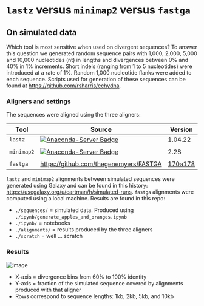 # `lastz` versus `minimap2` versus `fastga`

## On simulated data

Which tool is most sensitive when used on divergent sequences? To answer this question we generated random sequence pairs with 1,000, 2,000, 5,000 and 10,000 nucleotides (nt) in lengths and divergences between 0% and 40% in 1% increments. Short indels (ranging from 1 to 5 nucleotides) were introduced at a rate of 1%. Random 1,000 nucleotide flanks were added to each sequence. Scripts used for generation of these sequences can be found at https://github.com/rsharris/echydna. 

### Aligners and settings

The sequences were aligned using the three aligners:

| Tool | Source | Version | Params |
|-----|-------|------|------|
| `lastz` | [![Anaconda-Server Badge](https://anaconda.org/bioconda/lastz/badges/version.svg)](https://anaconda.org/bioconda/lastz) | 1.04.22 | defaults |
| `minimap2` | [![Anaconda-Server Badge](https://anaconda.org/bioconda/minimap2/badges/version.svg)](https://anaconda.org/bioconda/minimap2) | 2.28 | `-x asm20` |
| `fastga` | https://github.com/thegenemyers/FASTGA | [170a178](https://github.com/thegenemyers/FASTGA/tree/170a178d16720b57cf33125ba3c904090bde4121) | `-i.6` |

`lastz` and `minimap2` alignments between simulated sequences were generated using Galaxy and can be found in this history: https://usegalaxy.org/u/cartman/h/simulated-runs. `fastga` alignments were computed using a local machine. Results are found in this repo:

- `./sequences/` = simulated data. Produced using `./ipynb/generate_apples_and_oranges.ipynb`
- `./ipynb/` = notebooks
- `./alignments/` = results produced by the three aligners
- `./scratch` = well ... scratch

### Results

![image](https://github.com/user-attachments/assets/45bb4fdf-94f0-4437-8e34-32d19cdc9f41)

- X-axis = divergence bins from 60% to 100% identity
- Y-axis = fraction of the simulated sequence covered by alignments produced with that aligner
- Rows correspond to sequence lengths: 1kb, 2kb, 5kb, and 10kb
  
